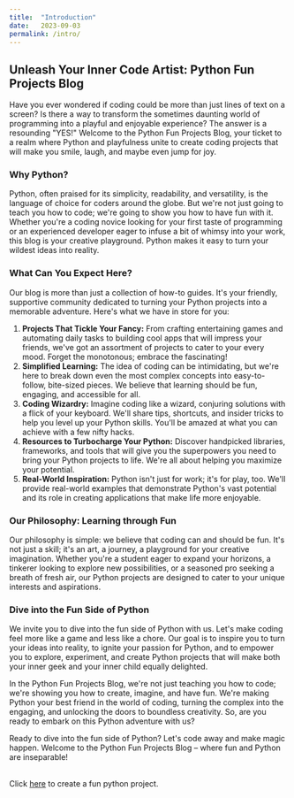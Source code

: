```yaml
---
title:  "Introduction"
date:   2023-09-03
permalink: /intro/
---
```


<h2>Unleash Your Inner Code Artist: Python Fun Projects Blog</h2>

Have you ever wondered if coding could be more than just lines of text on a screen? Is there a way to transform the sometimes daunting world of programming into a playful and enjoyable experience? The answer is a resounding "YES!" Welcome to the Python Fun Projects Blog, your ticket to a realm where Python and playfulness unite to create coding projects that will make you smile, laugh, and maybe even jump for joy.

<h3>Why Python?</h3>

Python, often praised for its simplicity, readability, and versatility, is the language of choice for coders around the globe. But we're not just going to teach you how to code; we're going to show you how to have fun with it. Whether you're a coding novice looking for your first taste of programming or an experienced developer eager to infuse a bit of whimsy into your work, this blog is your creative playground. Python makes it easy to turn your wildest ideas into reality.

<h3>What Can You Expect Here?</h3>

Our blog is more than just a collection of how-to guides. It's your friendly, supportive community dedicated to turning your Python projects into a memorable adventure. Here's what we have in store for you:

<ol>
  <li><strong>Projects That Tickle Your Fancy:</strong> From crafting entertaining games and automating daily tasks to building cool apps that will impress your friends, we've got an assortment of projects to cater to your every mood. Forget the monotonous; embrace the fascinating!</li>

  <li><strong>Simplified Learning:</strong> The idea of coding can be intimidating, but we're here to break down even the most complex concepts into easy-to-follow, bite-sized pieces. We believe that learning should be fun, engaging, and accessible for all.</li>

  <li><strong>Coding Wizardry:</strong> Imagine coding like a wizard, conjuring solutions with a flick of your keyboard. We'll share tips, shortcuts, and insider tricks to help you level up your Python skills. You'll be amazed at what you can achieve with a few nifty hacks.</li>

  <li><strong>Resources to Turbocharge Your Python:</strong> Discover handpicked libraries, frameworks, and tools that will give you the superpowers you need to bring your Python projects to life. We're all about helping you maximize your potential.</li>

  <li><strong>Real-World Inspiration:</strong> Python isn't just for work; it's for play, too. We'll provide real-world examples that demonstrate Python's vast potential and its role in creating applications that make life more enjoyable.</li>
</ol>

<h3>Our Philosophy: Learning through Fun</h3>

Our philosophy is simple: we believe that coding can and should be fun. It's not just a skill; it's an art, a journey, a playground for your creative imagination. Whether you're a student eager to expand your horizons, a tinkerer looking to explore new possibilities, or a seasoned pro seeking a breath of fresh air, our Python projects are designed to cater to your unique interests and aspirations.

<h3>Dive into the Fun Side of Python</h3>

We invite you to dive into the fun side of Python with us. Let's make coding feel more like a game and less like a chore. Our goal is to inspire you to turn your ideas into reality, to ignite your passion for Python, and to empower you to explore, experiment, and create Python projects that will make both your inner geek and your inner child equally delighted.

In the Python Fun Projects Blog, we're not just teaching you how to code; we're showing you how to create, imagine, and have fun. We're making Python your best friend in the world of coding, turning the complex into the engaging, and unlocking the doors to boundless creativity. So, are you ready to embark on this Python adventure with us?

Ready to dive into the fun side of Python? Let's code away and make magic happen. Welcome to the Python Fun Projects Blog – where fun and Python are inseparable!

<br>Click [here][first] to create a fun python project.

[first]: https://pymakers.com/to-do-list-app/